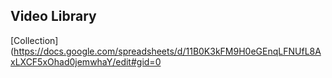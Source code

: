 ## Video Library

[Collection](https://docs.google.com/spreadsheets/d/11B0K3kFM9H0eGEnqLFNUfL8AxLXCF5xOhad0jemwhaY/edit#gid=0
